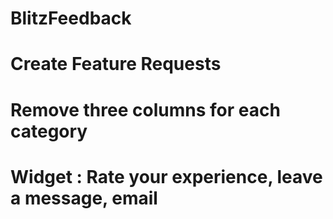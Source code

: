 # BlitzFeedback

# Create Feature Requests

# Remove three columns for each category

# Widget : Rate your experience, leave a message, email
